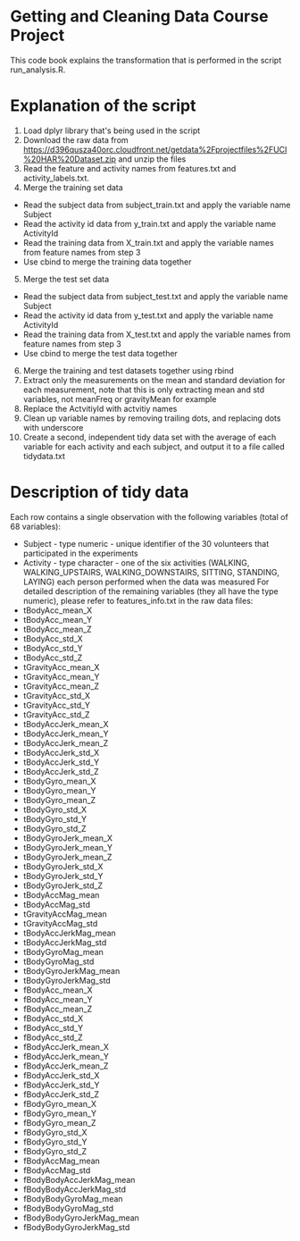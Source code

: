 # Getting and Cleaning Data Course Project
This code book explains the transformation that is performed in the script run_analysis.R.

# Explanation of the script
1. Load dplyr library that's being used in the script
2. Download the raw data from https://d396qusza40orc.cloudfront.net/getdata%2Fprojectfiles%2FUCI%20HAR%20Dataset.zip and unzip the files
3. Read the feature and activity names from features.txt and activity_labels.txt.
4. Merge the training set data
  - Read the subject data from subject_train.txt and apply the variable name Subject
  - Read the activity id data from y_train.txt and apply the variable name ActivityId
  - Read the training data from X_train.txt and apply the variable names from feature names from step 3
  - Use cbind to merge the training data together
5. Merge the test set data
  - Read the subject data from subject_test.txt and apply the variable name Subject
  - Read the activity id data from y_test.txt and apply the variable name ActivityId
  - Read the training data from X_test.txt and apply the variable names from feature names from step 3
  - Use cbind to merge the test data together
6. Merge the training and test datasets together using rbind
7. Extract only the measurements on the mean and standard deviation for each measurement, note that this is only extracting mean and std variables, not meanFreq or gravityMean for example
8. Replace the ActvitiyId with actvitiy names
9. Clean up variable names by removing trailing dots, and replacing dots with underscore
10. Create a second, independent tidy data set with the average of each variable for each activity and each subject, and output it to a file called tidydata.txt

# Description of tidy data
Each row contains a single observation with the following variables (total of 68 variables):
* Subject - type numeric - unique identifier of the 30 volunteers that participated in the experiments
* Activity - type character - one of the six activities (WALKING, WALKING_UPSTAIRS, WALKING_DOWNSTAIRS, SITTING, STANDING, LAYING) each person performed when the data was measured
For detailed description of the remaining variables (they all have the type numeric), please refer to features_info.txt in the raw data files:
* tBodyAcc_mean_X
* tBodyAcc_mean_Y
* tBodyAcc_mean_Z
* tBodyAcc_std_X
* tBodyAcc_std_Y
* tBodyAcc_std_Z
* tGravityAcc_mean_X
* tGravityAcc_mean_Y
* tGravityAcc_mean_Z
* tGravityAcc_std_X
* tGravityAcc_std_Y
* tGravityAcc_std_Z
* tBodyAccJerk_mean_X
* tBodyAccJerk_mean_Y
* tBodyAccJerk_mean_Z
* tBodyAccJerk_std_X
* tBodyAccJerk_std_Y
* tBodyAccJerk_std_Z
* tBodyGyro_mean_X
* tBodyGyro_mean_Y
* tBodyGyro_mean_Z
* tBodyGyro_std_X
* tBodyGyro_std_Y
* tBodyGyro_std_Z
* tBodyGyroJerk_mean_X
* tBodyGyroJerk_mean_Y
* tBodyGyroJerk_mean_Z
* tBodyGyroJerk_std_X
* tBodyGyroJerk_std_Y
* tBodyGyroJerk_std_Z
* tBodyAccMag_mean
* tBodyAccMag_std
* tGravityAccMag_mean
* tGravityAccMag_std
* tBodyAccJerkMag_mean
* tBodyAccJerkMag_std
* tBodyGyroMag_mean
* tBodyGyroMag_std
* tBodyGyroJerkMag_mean
* tBodyGyroJerkMag_std
* fBodyAcc_mean_X
* fBodyAcc_mean_Y
* fBodyAcc_mean_Z
* fBodyAcc_std_X
* fBodyAcc_std_Y
* fBodyAcc_std_Z
* fBodyAccJerk_mean_X
* fBodyAccJerk_mean_Y
* fBodyAccJerk_mean_Z
* fBodyAccJerk_std_X
* fBodyAccJerk_std_Y
* fBodyAccJerk_std_Z
* fBodyGyro_mean_X
* fBodyGyro_mean_Y
* fBodyGyro_mean_Z
* fBodyGyro_std_X
* fBodyGyro_std_Y
* fBodyGyro_std_Z
* fBodyAccMag_mean
* fBodyAccMag_std
* fBodyBodyAccJerkMag_mean
* fBodyBodyAccJerkMag_std
* fBodyBodyGyroMag_mean
* fBodyBodyGyroMag_std
* fBodyBodyGyroJerkMag_mean
* fBodyBodyGyroJerkMag_std